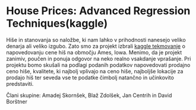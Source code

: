 # House Prices: Advanced Regression Techniques(kaggle)

Hiše in stanovanja so naložbe, ki nam lahko v prihodnosti nanesejo veliko denarja ali veliko izgubo. Zato smo za projekt izbrali [kaggle tekmovanje](https://www.kaggle.com/c/house-prices-advanced-regression-techniques) o napovedovanju cene hiš na območju Ames, Iowa. Menimo, da je projekt zanimiv, poučen in ponuja odgovor na neko realno vsakdanje vprašanje. Pri projektu bomo skušali na podlagi podanih podatkov napovedovati prodajno ceno hiše, kvalitete, ki najbolj vplivajo na ceno hiše, najboljše lokacije za prodajo hiš ter seveda vse te podatke čimbolj natančno in učinkovito predstaviti.


Člani skupine: Amadej Skornšek, Blaž Zdolšek, Jan Centrih in David Borštner